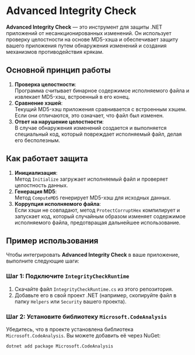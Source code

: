 # Advanced Integrity Check

**Advanced Integrity Check** — это инструмент для защиты .NET приложений от несанкционированных изменений. Он использует проверку целостности на основе MD5-хэша и обеспечивает защиту вашего приложения путем обнаружения изменений и создания механизмов противодействия крякам.

## Основной принцип работы

1. **Проверка целостности**:  
   Программа считывает бинарное содержимое исполняемого файла и извлекает MD5-хэш, встроенный в его конец.
2. **Сравнение хэшей**:  
   Текущий MD5-хэш приложения сравнивается с встроенным хэшем. Если они отличаются, это означает, что файл был изменен.
3. **Ответ на нарушение целостности**:  
   В случае обнаружения изменений создается и выполняется специальный код, который повреждает исполняемый файл, делая его бесполезным.

## Как работает защита

1. **Инициализация**:  
   Метод `Initialize` загружает исполняемый файл и проверяет целостность данных.
2. **Генерация MD5**:  
   Метод `ComputeMD5` генерирует MD5-хэш для исходных данных.
3. **Коррупция исполняемого файла**:  
   Если хэши не совпадают, метод `ProtectCorruptHex` компилирует и запускает код, который случайным образом изменяет содержимое исполняемого файла, предотвращая дальнейшее использование.

## Пример использования

Чтобы интегрировать **Advanced Integrity Check** в ваше приложение, выполните следующие шаги:

### Шаг 1: Подключите `IntegrityCheckRuntime`

1. Скачайте файл `IntegrityCheckRuntime.cs` из этого репозитория.
2. Добавьте его в свой проект .NET (например, скопируйте файл в папку `Helpers` или `Security` вашего проекта).

### Шаг 2: Установите библиотеку `Microsoft.CodeAnalysis`

Убедитесь, что в проекте установлена библиотека `Microsoft.CodeAnalysis`. Вы можете добавить её через NuGet:

```bash
dotnet add package Microsoft.CodeAnalysis


